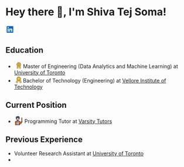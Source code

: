 # Hey there 👋, I'm Shiva Tej Soma!
<a href="https://www.linkedin.com/in/shivatejsoma/"><img src="linkedin.png" alt="linkedin logo" width="24px"></a>

## Education

- <img src="masters.png" alt="gold medal" width="24px" style="margin-bottom: -5px;">Master of Engineering (Data Analytics and Machine Learning) at <a href="https://www.utoronto.ca/">University of Toronto</a>
- <img src="undergrad.png" alt="B&W medal" width="24px" style="margin-bottom: -5px;">Bachelor of Technology (Engineering) at <a href="https://vit.ac.in/">Vellore Institute of Technology</a>

## Current Position
- <img src="teacher.png" alt="teacher logo" width="24px" style="margin-bottom: -5px;"> Programming Tutor at <a href="https://www.varsitytutors.com/">Varsity Tutors</a>

## Previous Experience
- Volunteer Research Assistant at <a href="https://www.utoronto.ca/">University of Toronto</a>
- 